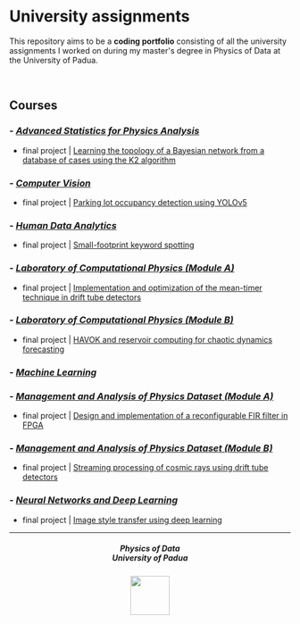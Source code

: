 # University assignments

This repository aims to be a **coding portfolio** consisting of all the university assignments I worked on during my master's degree in Physics of Data at the University of Padua.

<br>

## Courses

### - [*Advanced Statistics for Physics Analysis*](https://en.didattica.unipd.it/off/2021/LM/SC/SC2443/000ZZ/SCP8082557/N0)

  - final project | [Learning the topology of a Bayesian network from a database of cases using the K2 algorithm](https://github.com/danieleninni/bayesian-network-k2-algorithm)

### - [*Computer Vision*](https://en.didattica.unipd.it/off/2021/LM/IN/IN2371/002PD/INP9087844/N0)

  - final project | [Parking lot occupancy detection using YOLOv5](https://github.com/danieleninni/parking-lot-occupancy-detection-yolo)

### - [*Human Data Analytics*](https://en.didattica.unipd.it/off/2022/LM/SC/SC2377/001PD/SCP7079397/N0)

  - final project | [Small-footprint keyword spotting](https://github.com/danieleninni/small-footprint-keyword-spotting)

### - [*Laboratory of Computational Physics (Module A)*](https://en.didattica.unipd.it/off/2021/LM/SC/SC2443/000ZZ/SCP8082525/N0)

  - final project | [Implementation and optimization of the mean-timer technique in drift tube detectors](https://github.com/danieleninni/mean-timer-technique-drift-tube-detectors)

### - [*Laboratory of Computational Physics (Module B)*](https://en.didattica.unipd.it/off/2021/LM/SC/SC2443/000ZZ/SCP8082526/N0)

  - final project | [HAVOK and reservoir computing for chaotic dynamics forecasting](https://github.com/danieleninni/rhavok-analysis)

### - [*Machine Learning*](https://en.didattica.unipd.it/off/2021/LM/SC/SC2443/000ZZ/SCP8082660/N0)

### - [*Management and Analysis of Physics Dataset (Module A)*](https://en.didattica.unipd.it/off/2021/LM/SC/SC2443/000ZZ/SCP8082534/N0)

  - final project | [Design and implementation of a reconfigurable FIR filter in FPGA](https://github.com/danieleninni/fir-filter-fpga)

### - [*Management and Analysis of Physics Dataset (Module B)*](https://en.didattica.unipd.it/off/2021/LM/SC/SC2443/000ZZ/SCP8082535/N0)

  - final project | [Streaming processing of cosmic rays using drift tube detectors](https://github.com/danieleninni/streaming-processing-cosmic-rays)

### - [*Neural Networks and Deep Learning*](https://en.didattica.unipd.it/off/2021/LM/SC/SC2443/000ZZ/SCP9087899/N0)

  - final project | [Image style transfer using deep learning](https://github.com/danieleninni/neural-style-transfer)

***

<h5 align="center">Physics of Data<br>University of Padua</h5>

<p align="center">
  <img src="https://user-images.githubusercontent.com/62724611/166108149-7629a341-bbca-4a3e-8195-67f469a0cc08.png" alt="" height="70"/>
</p>